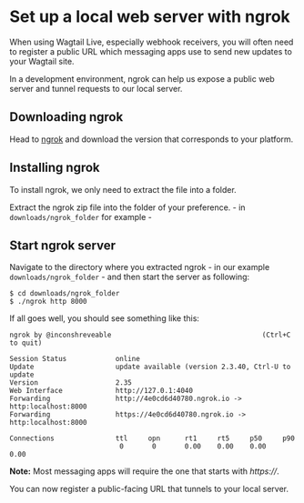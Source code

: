 # Set up a local web server with ngrok

When using Wagtail Live, especially webhook receivers, you will often need to register a public URL which messaging apps use to send new updates to your Wagtail site.

In a development environment, ngrok can help us expose a public web server and tunnel requests to our local server.

## Downloading ngrok

Head to [ngrok](https://ngrok.com/download) and download the version that corresponds to your platform.

## Installing ngrok

To install ngrok, we only need to extract the file into a folder.

Extract the ngrok zip file into the folder of your preference. - in `downloads/ngrok_folder` for example -

## Start ngrok server

Navigate to the directory where you extracted ngrok - in our example `downloads/ngrok_folder` - and then start the server as following:
```console
$ cd downloads/ngrok_folder
$ ./ngrok http 8000
```

If all goes well, you should see something like this:

```console
ngrok by @inconshreveable                                     (Ctrl+C to quit)
                                                                                
Session Status            online                           
Update                    update available (version 2.3.40, Ctrl-U to update
Version                   2.35                                  
Web Interface             http://127.0.1:4040                             
Forwarding                http://4e0cd6d40780.ngrok.io -> http:localhost:8000
Forwarding                https://4e0cd6d40780.ngrok.io -> http:localhost:8000
                                                                                
Connections               ttl     opn      rt1     rt5     p50     p90       
                           0       0       0.00    0.00    0.00    0.00
```

**Note:** Most messaging apps will require the one that starts with _https://_.

You can now register a public-facing URL that tunnels to your local server.
